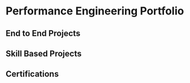 # Performance Engineering Portfolio
## End to End Projects
## Skill Based Projects
## Certifications
